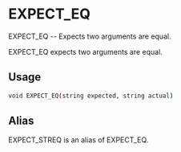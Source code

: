 # EXPECT_EQ
EXPECT_EQ -- Expects two arguments are equal.

EXPECT_EQ expects two arguments are equal.

## Usage
```sh
void EXPECT_EQ(string expected, string actual)
```


## Alias
  EXPECT_STREQ is an alias of EXPECT_EQ.
